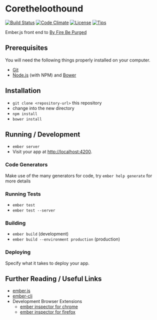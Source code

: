 # Coretheloothound

[![Build Status](http://img.shields.io/travis/kelsin/coretheloothound.svg)](https://travis-ci.org/kelsin/coretheloothound)
[![Code Climate](http://img.shields.io/codeclimate/github/kelsin/coretheloothound.svg)](https://codeclimate.com/github/kelsin/coretheloothound)
[![License](http://img.shields.io/badge/license-MIT-blue.svg)](https://github.com/kelsin/coretheloothound/blob/master/LICENSE)
[![Tips](https://img.shields.io/gratipay/kelsin.svg)](https://gratipay.com/kelsin/)

Ember.js front end to [By Fire Be Purged](https://github.com/kelsin/byfirebepurged)

## Prerequisites

You will need the following things properly installed on your computer.

* [Git](http://git-scm.com/)
* [Node.js](http://nodejs.org/) (with NPM) and [Bower](http://bower.io/)

## Installation

* `git clone <repository-url>` this repository
* change into the new directory
* `npm install`
* `bower install`

## Running / Development

* `ember server`
* Visit your app at [http://localhost:4200](http://localhost:4200).

### Code Generators

Make use of the many generators for code, try `ember help generate` for more details

### Running Tests

* `ember test`
* `ember test --server`

### Building

* `ember build` (development)
* `ember build --environment production` (production)

### Deploying

Specify what it takes to deploy your app.

## Further Reading / Useful Links

* [ember.js](http://emberjs.com/)
* [ember-cli](http://www.ember-cli.com/)
* Development Browser Extensions
  * [ember inspector for chrome](https://chrome.google.com/webstore/detail/ember-inspector/bmdblncegkenkacieihfhpjfppoconhi)
  * [ember inspector for firefox](https://addons.mozilla.org/en-US/firefox/addon/ember-inspector/)

